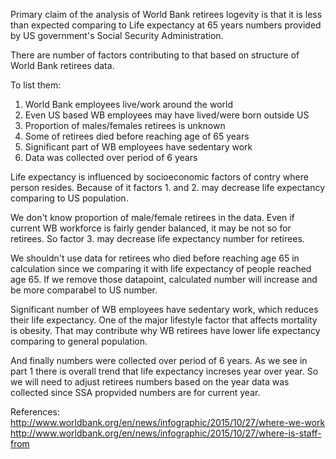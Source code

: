 Primary claim of the analysis of World Bank retirees logevity is that it is less than expected comparing to Life expectancy at 65 years numbers provided by US government's Social Security Administration.

There are number of factors contributing to that based on structure of World Bank retirees data.

To list them:

1. World Bank employees live/work around the world
2. Even US based WB employees may have lived/were born outside US
3. Proportion of males/females retirees is unknown
4. Some of retirees died before reaching age of 65 years
5. Significant part of WB employees have sedentary work
6. Data was collected over period of 6 years

Life expectancy is influenced by socioeconomic factors of contry where person resides. Because of it factors 1. and 2. may decrease life expectancy comparing to US population.

We don't know proportion of male/female retirees in the data. Even if current WB workforce is fairly gender balanced, it may be not so for retirees.  So factor 3. may decrease life expectancy number for retirees.

We shouldn't use data for retirees who died before reaching age 65 in calculation since we comparing it with life expectancy of people reached age 65. If we remove those datapoint, calculated number will increase and be more comparabel to US number.

Significant number of WB employees have sedentary work, which reduces their life expectancy. One of the major lifestyle factor that affects mortality is obesity. That may contribute why WB retirees have lower life expectancy comparing to general population.

And finally numbers were collected over period of 6 years. As we see in part 1 there is overall trend that life expectancy increses year over year. So we will need to adjust retirees numbers based on the year data was collected since SSA propvided numbers are for current year.

References:
http://www.worldbank.org/en/news/infographic/2015/10/27/where-we-work
http://www.worldbank.org/en/news/infographic/2015/10/27/where-is-staff-from
